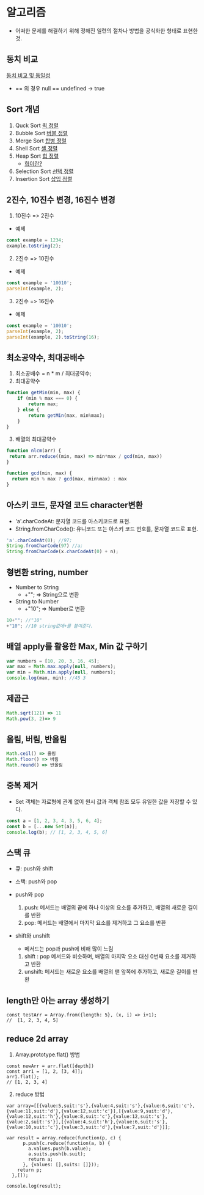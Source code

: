 # 알고리즘

* 어떠한 문제를 해결하기 위해 정해진 일련의 절차나 방법을 공식화한 형태로 표현한 것.

## 동치 비교
[동치 비교 및 동일성](https://developer.mozilla.org/ko/docs/Web/JavaScript/Equality_comparisons_and_sameness)
- == 의 경우 null == undefined -> true

## Sort 개념

1. Quck Sort [퀵 정렬](https://gmlwjd9405.github.io/2018/05/10/algorithm-quick-sort.html)
2. Bubble Sort [버블 정렬](https://gmlwjd9405.github.io/2018/05/06/algorithm-bubble-sort.html)
3. Merge Sort [합병 정렬](https://gmlwjd9405.github.io/2018/05/08/algorithm-merge-sort.html)
4. Shell Sort [셸 정렬](https://gmlwjd9405.github.io/2018/05/08/algorithm-shell-sort.html)
5. Heap Sort [힙 정렬](https://gmlwjd9405.github.io/2018/05/10/algorithm-heap-sort.html)
   - [힙이란?](https://gmlwjd9405.github.io/2018/05/10/data-structure-heap.html)
6. Selection Sort [선택 정렬](https://gmlwjd9405.github.io/2018/05/06/algorithm-selection-sort.html)
7. Insertion Sort [삽입 정렬](https://gmlwjd9405.github.io/2018/05/06/algorithm-insertion-sort.html)

## 2진수, 10진수 변경, 16진수 변경
1. 10진수 => 2진수
- 예제
```javascript
const example = 1234;
example.toString(2);
```

2. 2진수 => 10진수
- 예제
```javascript
const example = '10010';
parseInt(example, 2);
```

3. 2진수 => 16진수
- 예제
```javascript
const example = '10010';
parseInt(example, 2);
parseInt(example, 2).toString(16);
```

## 최소공약수, 최대공배수
1. 최소공배수 =  n * m / 최대공약수;
2. 최대공약수
```javascript
function getMin(min, max) {
    if (min % max === 0) {
        return max;
    } else {
        return getMin(max, min%max);
    }
}
```
3. 배열의 최대공약수
```javascript
function nlcm(arr) {
 return arr.reduce((min, max) => min*max / gcd(min, max))  
}

function gcd(min, max) {
  return min % max ? gcd(max, min%max) : max
}
```

## 아스키 코드, 문자열 코드 character변환
- 'a'.charCodeAt: 문자열 코드를 아스키코드로 표현.
- String.fromCharCode(): 유니코드 또는 아스키 코드 번호를, 문자열 코드로 표현.

```javascript
'a'.charCodeAt(0); //97;
String.fromCharCode(97) //a;
String.fromCharCode(x.charCodeAt(0) + n);
```

## 형변환 string, number
- Number to String
   - +""; => String으로 변환
- String to Number
   - +"10"; => Number로 변환
```javascript
10+""; //"10"
+"10"; //10 string값에+를 붙여준다.
```

## 배열 apply를 활용한 Max, Min 값 구하기
```javascript
var numbers = [10, 20, 3, 16, 45];
var max = Math.max.apply(null, numbers);
var min = Math.min.apply(null, numbers);
console.log(max, min); //45 3
```

## 제곱근
```javascript
Math.sqrt(121) => 11
Math.pow(3, 2)=> 9
```

## 올림, 버림, 반올림
```javascript
Math.ceil() => 올림
Math.floor() => 버림
Math.round() => 반올림
```

## 중복 제거
- Set 객체는 자료형에 관계 없이 원시 값과 객체 참조 모두 유일한 값을 저장할 수 있다.
```javascript
const a = [1, 2, 3, 4, 3, 5, 6, 4];
const b = [...new Set(a)];
console.log(b); // [1, 2, 3, 4, 5, 6]
```

## 스택 큐 
- 큐: push와 shift
- 스택: push와 pop

- push와 pop
   1. push: 메서드는 배열의 끝에 하나 이상의 요소를 추가하고, 배열의 새로운 길이를 반환
   2. pop: 메서드는 배열에서 마지막 요소를 제거하고 그 요소를 반환
- shift와 unshift
   - 메서드는 pop과 push에 비해 많이 느림
   1. shift : pop 메서드와 비슷하며, 배열의 마지막 요소 대신 0번째 요소를 제거하고 반환
   2. unshift: 메서드는 새로운 요소를 배열의 맨 앞쪽에 추가하고, 새로운 길이를 반환

## length만 아는 array 생성하기
```
const testArr = Array.from({length: 5}, (x, i) => i+1);
//  [1, 2, 3, 4, 5]
```

## reduce 2d array
1. Array.prototype.flat() 방법
```
const newArr = arr.flat([depth])
const arr1 = [1, 2, [3, 4]];
arr1.flat();
// [1, 2, 3, 4]
```
2. reduce 방법
```
var array=[[{value:5,suit:'s'},{value:4,suit:'s'},{value:6,suit:'c'},{value:11,suit:'d'},{value:12,suit:'c'}],[{value:9,suit:'d'},{value:12,suit:'h'},{value:8,suit:'c'},{value:12,suit:'s'},{value:2,suit:'s'}],[{value:4,suit:'h'},{value:6,suit:'s'},{value:10,suit:'c'},{value:3,suit:'d'},{value:7,suit:'d'}]];

var result = array.reduce(function(p, c) {
      p.push(c.reduce(function(a, b) {
        a.values.push(b.value);
        a.suits.push(b.suit);
        return a;
      }, {values: [],suits: []}));
    return p;
  },[]);

console.log(result);
```
